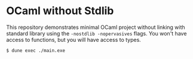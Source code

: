 # OCaml without Stdlib

This repository demonstrates minimal OCaml project without linking with standard library 
using the `-nostdlib -nopervasives` flags.  You won't have access to functions, 
but you will have access to types. 

```console
$ dune exec ./main.exe
```